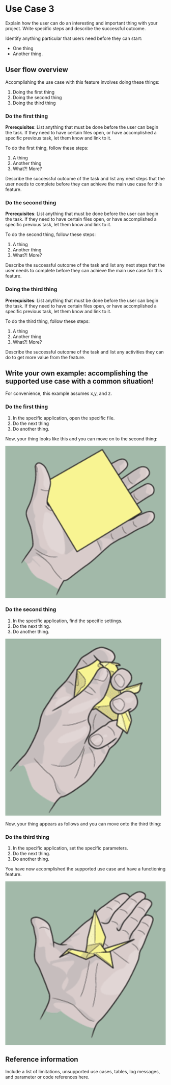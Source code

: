 # Use Case 3

Explain how the user can do an interesting and important thing with your project. Write specific steps and describe the successful outcome.

Identify anything particular that users need before they can start:

* One thing
* Another thing.

## User flow overview

Accomplishing the use case with this feature involves doing these things:

1. Doing the first thing
2. Doing the second thing
3. Doing the third thing

### Do the first thing

**Prerequisites**: List anything that must be done before the user can begin the task. If they need to have certain files open, or have accomplished a specific previous task, let them know and link to it.

To do the first thing, follow these steps:

1. A thing
2. Another thing
3. What?! More?

Describe the successful outcome of the task and list any next steps that the user needs to complete before they can achieve the main use case for this feature.

### Do the second thing

**Prerequisites**: List anything that must be done before the user can begin the task. If they need to have certain files open, or have accomplished a specific previous task, let them know and link to it.

To do the second thing, follow these steps:

1. A thing
2. Another thing
3. What?! More?

Describe the successful outcome of the task and list any next steps that the user needs to complete before they can achieve the main use case for this feature.

### Doing the third thing

**Prerequisites**: List anything that must be done before the user can begin the task. If they need to have certain files open, or have accomplished a specific previous task, let them know and link to it.

To do the third thing, follow these steps:

1. A thing
2. Another thing
3. What?! More?

 Describe the successful outcome of the task and list any activities they can do to get more value from the feature.

## Write your own example: accomplishing the supported use case with a common situation!

For convenience, this example assumes x,y, and z.

### Do the first thing

1. In the specific application, open the specific file.
2. Do the next thing
3. Do another thing.

Now, your thing looks like this and you can move on to the second thing:

![First thing complete](images/step-1.png)

### Do the second thing

1. In the specific application, find the specific settings.
2. Do the next thing.
3. Do another thing.

![Second thing complete](images/step-2.png)

Now, your thing appears as follows and you can move onto the third thing:

### Do the third thing

1. In the specific application, set the specific parameters.
2. Do the next thing.
3. Do another thing.

You have now accomplished the supported use case and have a functioning feature.

![Third thing complete](images/step-3.png)

## Reference information
Include a list of limitations, unsupported use cases, tables, log messages, and parameter or code references here.
